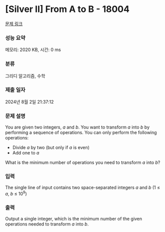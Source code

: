 # [Silver II] From A to B - 18004 

[문제 링크](https://www.acmicpc.net/problem/18004) 

### 성능 요약

메모리: 2020 KB, 시간: 0 ms

### 분류

그리디 알고리즘, 수학

### 제출 일자

2024년 8월 2일 21:37:12

### 문제 설명

<p>You are given two integers, <em>a</em> and <em>b</em>. You want to transform <em>a</em> into <em>b</em> by performing a sequence of operations. You can only perform the following operations:</p>

<ul>
	<li>Divide <em>a</em> by two (but only if <em>a</em> is even)</li>
	<li>Add one to <em>a</em></li>
</ul>

<p>What is the minimum number of operations you need to transform <em>a</em> into <em>b</em>?</p>

### 입력 

 <p>The single line of input contains two space-separated integers <em>a</em> and <em>b</em> (1 ≤ <em>a</em>, <em>b</em> ≤ 10<sup>9</sup>)</p>

### 출력 

 <p>Output a single integer, which is the minimum number of the given operations needed to transform <em>a</em> into <em>b</em>.</p>

